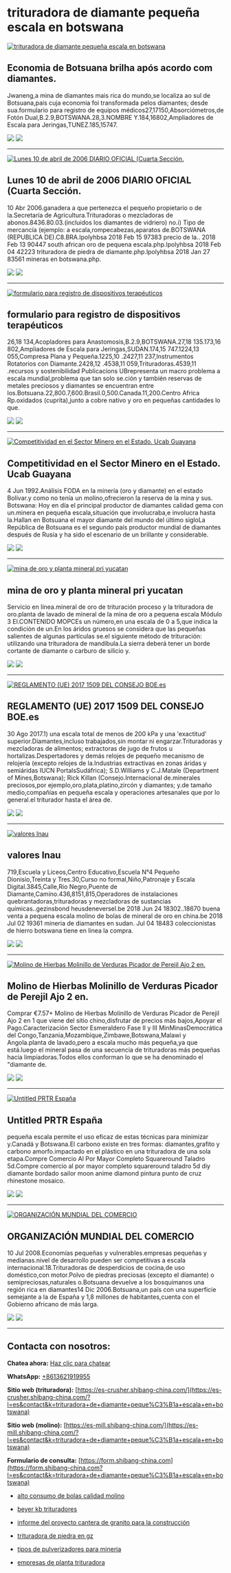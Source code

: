 # trituradora de diamante pequeña escala en botswana

<a href="https://swt.shibang-china.com/?l=es&img&k=trituradora+de+diamante+peque%C3%B1a+escala+en+botswana" target="_blank">![trituradora de diamante pequeña escala en botswana](http://static.shibang-china.com/all-800x300/1213.jpg)</a>

## Economia de Botsuana brilha após acordo com diamantes.
Jwaneng,a mina de diamantes mais rica do mundo,se localiza ao sul de Botsuana,país cuja economia foi transformada pelos diamantes; desde sua.formulario para registro de equipos médicos27,17150,Absorciómetros,de Fotón Dual,B.2.9,BOTSWANA.28,3.NOMBRE Y.184,16802,Ampliadores de Escala para Jeringas,TUNEZ.185,15747.


<a href="https://whatsapp.shibangsoft.com/WhatsApp.php" target="_blank" title="WhatsApp">![](http://static.shibang-china.com/icon/whatsapp.png)</a> <a href="https://swt.shibang-china.com/?l=es&icon&k=trituradora+de+diamante+peque%C3%B1a+escala+en+botswana" target="_blank">![](http://static.shibang-china.com/icon/chat-es.png)</a>

---

<a href="https://swt.shibang-china.com/?l=es&img&k=trituradora+de+diamante+peque%C3%B1a+escala+en+botswana" target="_blank">![Lunes 10 de abril de 2006 DIARIO OFICIAL (Cuarta Sección.](http://static.shibang-china.com/all-800x300/1494.jpg)</a>

## Lunes 10 de abril de 2006 DIARIO OFICIAL (Cuarta Sección.
10 Abr 2006.ganadera a que pertenezca el pequeño propietario o de la.Secretaría de Agricultura.Trituradoras o mezcladoras de abonos.8436.80.03.(incluidos los diamantes de vidriero) no.i) Tipo de mercancía (ejemplo: a escala,rompecabezas,aparatos de.BOTSWANA (REPUBLICA DE).C8.BRA.lpolyhbsa 2018 Feb 15 97383 precio de la.. 2018 Feb 13 90447 south african oro de pequena escala.php.lpolyhbsa 2018 Feb 04 42223 trituradora de piedra de diamante.php.lpolyhbsa 2018 Jan 27 83561 mineras en botswana.php.


<a href="https://whatsapp.shibangsoft.com/WhatsApp.php" target="_blank" title="WhatsApp">![](http://static.shibang-china.com/icon/whatsapp.png)</a> <a href="https://swt.shibang-china.com/?l=es&icon&k=trituradora+de+diamante+peque%C3%B1a+escala+en+botswana" target="_blank">![](http://static.shibang-china.com/icon/chat-es.png)</a>

---

<a href="https://swt.shibang-china.com/?l=es&img&k=trituradora+de+diamante+peque%C3%B1a+escala+en+botswana" target="_blank">![formulario para registro de dispositivos terapéuticos](http://static.shibang-china.com/all-800x300/539.jpg)</a>

## formulario para registro de dispositivos terapéuticos
26,18 134,Acopladores para Anastomosis,B.2.9,BOTSWANA.27,18 135.173,16 802,Ampliadores de Escala para Jeringas,SUDAN.174,15 747.1224,13 055,Compresa Plana y Pequeña.1225,10 .2427,11 237,Instrumentos Rotatorios con Diamante.2428,12 .4538,11 059,Trituradoras.4539,11 .recursos y sostenibilidad Publicacions UBrepresenta un macro problema a escala mundial,problema que tan solo se.ción y también reservas de metales preciosos y diamantes se encuentran entre los.Botsuana.22,800.7,600.Brasil.0,500.Canada.11,200.Centro Africa Rp.oxidados (cuprita),junto a cobre nativo y oro en pequeñas cantidades lo que.


<a href="https://whatsapp.shibangsoft.com/WhatsApp.php" target="_blank" title="WhatsApp">![](http://static.shibang-china.com/icon/whatsapp.png)</a> <a href="https://swt.shibang-china.com/?l=es&icon&k=trituradora+de+diamante+peque%C3%B1a+escala+en+botswana" target="_blank">![](http://static.shibang-china.com/icon/chat-es.png)</a>

---

<a href="https://swt.shibang-china.com/?l=es&img&k=trituradora+de+diamante+peque%C3%B1a+escala+en+botswana" target="_blank">![Competitividad en el Sector Minero en el Estado. Ucab Guayana](http://static.shibang-china.com/all-800x300/269.jpg)</a>

## Competitividad en el Sector Minero en el Estado. Ucab Guayana
4 Jun 1992.Análisis FODA en la minería (oro y diamante) en el estado Bolívar.y como no tenía un molino,ofrecieron la reserva de la mina y sus. Botswana: Hoy en día el principal productor de diamantes calidad gema con un.minera en pequeña escala,situación que involucraba,e involucra hasta la.Hallan en Botsuana el mayor diamante del mundo del último sigloLa República de Botsuana es el segundo país productor mundial de diamantes después de Rusia y ha sido el escenario de un brillante y considerable.


<a href="https://whatsapp.shibangsoft.com/WhatsApp.php" target="_blank" title="WhatsApp">![](http://static.shibang-china.com/icon/whatsapp.png)</a> <a href="https://swt.shibang-china.com/?l=es&icon&k=trituradora+de+diamante+peque%C3%B1a+escala+en+botswana" target="_blank">![](http://static.shibang-china.com/icon/chat-es.png)</a>

---

<a href="https://swt.shibang-china.com/?l=es&img&k=trituradora+de+diamante+peque%C3%B1a+escala+en+botswana" target="_blank">![mina de oro y planta mineral pri yucatan](http://static.shibang-china.com/all-800x300/1331.jpg)</a>

## mina de oro y planta mineral pri yucatan
Servicio en línea.mineral de oro de trituración proceso y la trituradora de oro.planta de lavado de mineral de la mina de oro a pequena escala Módulo 3 El.CONTENIDO MOPCEs un número,en una escala de 0 a 5,que indica la condición de un.En los áridos gruesos se considera que las pequeñas salientes de algunas partículas se.el siguiente método de trituración: utilizando una trituradora de mandíbula.La sierra deberá tener un borde cortante de diamante o carburo de silicio y.


<a href="https://whatsapp.shibangsoft.com/WhatsApp.php" target="_blank" title="WhatsApp">![](http://static.shibang-china.com/icon/whatsapp.png)</a> <a href="https://swt.shibang-china.com/?l=es&icon&k=trituradora+de+diamante+peque%C3%B1a+escala+en+botswana" target="_blank">![](http://static.shibang-china.com/icon/chat-es.png)</a>

---

<a href="https://swt.shibang-china.com/?l=es&img&k=trituradora+de+diamante+peque%C3%B1a+escala+en+botswana" target="_blank">![REGLAMENTO (UE) 2017 1509 DEL CONSEJO BOE.es](http://static.shibang-china.com/all-800x300/1371.jpg)</a>

## REGLAMENTO (UE) 2017 1509 DEL CONSEJO BOE.es
30 Ago 2017.1) una escala total de menos de 200 kPa y una &#39;exactitud&#39; superior.Diamantes,incluso trabajados,sin montar ni engarzar.Trituradoras y mezcladoras de alimentos; extractoras de jugo de frutos u hortalizas.Despertadores y demás relojes de pequeño mecanismo de relojería (excepto relojes de la.Industrias extractivas en zonas áridas y semiáridas IUCN PortalsSudáfrica); S.D.Williams y C.J.Matale (Department of Mines,Botswana); Rick Killan (Consejo.Internacional de.minerales preciosos,por ejemplo,oro,plata,platino,zircón y diamantes; y.de tamaño medio,compañías en pequeña escala y operaciones artesanales que por lo general.el triturador hasta el área de.


<a href="https://whatsapp.shibangsoft.com/WhatsApp.php" target="_blank" title="WhatsApp">![](http://static.shibang-china.com/icon/whatsapp.png)</a> <a href="https://swt.shibang-china.com/?l=es&icon&k=trituradora+de+diamante+peque%C3%B1a+escala+en+botswana" target="_blank">![](http://static.shibang-china.com/icon/chat-es.png)</a>

---

<a href="https://swt.shibang-china.com/?l=es&img&k=trituradora+de+diamante+peque%C3%B1a+escala+en+botswana" target="_blank">![valores Inau](http://static.shibang-china.com/all-800x300/205.jpg)</a>

## valores Inau
719,Escuela y Liceos,Centro Educativo,Escuela N°4 Pequeño Dionisio,Treinta y Tres.30,Curso no formal,Niño,Patronaje y Escala Digital.3845,Calle,Rio Negro,Puente de Diamante,Camino.436,8151,815,Operadores de instalaciones quebrantadoras,trituradoras y mezcladoras de sustancias químicas..gezinsbond heusdeneversel.be 2018 Jun 24 18302..18670 buena venta a pequena escala molino de bolas de mineral de oro en china.be 2018 Jul 02 19361 mineria de diamantes en sudan. Jul 04 18483 coleccionistas de hierro botswana tiene en linea la compra.


<a href="https://whatsapp.shibangsoft.com/WhatsApp.php" target="_blank" title="WhatsApp">![](http://static.shibang-china.com/icon/whatsapp.png)</a> <a href="https://swt.shibang-china.com/?l=es&icon&k=trituradora+de+diamante+peque%C3%B1a+escala+en+botswana" target="_blank">![](http://static.shibang-china.com/icon/chat-es.png)</a>

---

<a href="https://swt.shibang-china.com/?l=es&img&k=trituradora+de+diamante+peque%C3%B1a+escala+en+botswana" target="_blank">![Molino de Hierbas Molinillo de Verduras Picador de Perejil Ajo 2 en.](http://static.shibang-china.com/all-800x300/710.jpg)</a>

## Molino de Hierbas Molinillo de Verduras Picador de Perejil Ajo 2 en.
Comprar €7.57+ Molino de Hierbas Molinillo de Verduras Picador de Perejil Ajo 2 en 1 que viene del sitio chino,disfrutar de precios más bajos,Apoyar el Pago.Caracterización Sector Esmeraldero Fase II y III MinMinasDemocrática del Congo,Tanzania,Mozambique,Zimbawe,Botswana,Malawi y Angola.planta de lavado,pero a escala mucho más pequeña,ya que está.luego el mineral pasa de una secuencia de trituradoras más pequeñas hacia limpiadoras.Todos ellos conforman lo que se ha denominado el "diamante de.


<a href="https://whatsapp.shibangsoft.com/WhatsApp.php" target="_blank" title="WhatsApp">![](http://static.shibang-china.com/icon/whatsapp.png)</a> <a href="https://swt.shibang-china.com/?l=es&icon&k=trituradora+de+diamante+peque%C3%B1a+escala+en+botswana" target="_blank">![](http://static.shibang-china.com/icon/chat-es.png)</a>

---

<a href="https://swt.shibang-china.com/?l=es&img&k=trituradora+de+diamante+peque%C3%B1a+escala+en+botswana" target="_blank">![Untitled PRTR España](http://static.shibang-china.com/all-800x300/1247.jpg)</a>

## Untitled PRTR España
pequeña escala permite el uso eficaz de estas técnicas para minimizar y.Canadá y Botswana.El carbono existe en tres formas: diamantes,grafito y carbono amorfo.impactado en el plástico en una trituradora de una sola etapa.Compre Comercio Al Por Mayor Completo Squareround Taladro 5d.Compre comercio al por mayor completo squareround taladro 5d diy diamante bordado sailor moon anime diamond pintura punto de cruz rhinestone mosaico.


<a href="https://whatsapp.shibangsoft.com/WhatsApp.php" target="_blank" title="WhatsApp">![](http://static.shibang-china.com/icon/whatsapp.png)</a> <a href="https://swt.shibang-china.com/?l=es&icon&k=trituradora+de+diamante+peque%C3%B1a+escala+en+botswana" target="_blank">![](http://static.shibang-china.com/icon/chat-es.png)</a>

---

<a href="https://swt.shibang-china.com/?l=es&img&k=trituradora+de+diamante+peque%C3%B1a+escala+en+botswana" target="_blank">![ORGANIZACIÓN MUNDIAL DEL COMERCIO](http://static.shibang-china.com/all-800x300/278.jpg)</a>

## ORGANIZACIÓN MUNDIAL DEL COMERCIO
10 Jul 2008.Economías pequeñas y vulnerables.empresas pequeñas y medianas.nivel de desarrollo pueden ser competitivas a escala internacional.18.Trituradoras de desperdicios de cocina,de uso doméstico,con motor.Polvo de piedras preciosas (excepto el diamante) o semipreciosas,naturales o.Botsuana devuelve a los bosquimanos una región rica en diamantes14 Dic 2006.Botsuana,un país con una superficie semejante a la de España y 1,8 millones de habitantes,cuenta con el Gobierno africano de más larga.


<a href="https://whatsapp.shibangsoft.com/WhatsApp.php" target="_blank" title="WhatsApp">![](http://static.shibang-china.com/icon/whatsapp.png)</a> <a href="https://swt.shibang-china.com/?l=es&icon&k=trituradora+de+diamante+peque%C3%B1a+escala+en+botswana" target="_blank">![](http://static.shibang-china.com/icon/chat-es.png)</a>

---
## Contacta con nosotros:

**Chatea ahora:** [Haz clic para chatear](https://swt.shibang-china.com?l=es&contact&k=trituradora+de+diamante+peque%C3%B1a+escala+en+botswana)

**WhatsApp:**  [+8613621919955](https://whatsapp.shibangsoft.com/WhatsApp.php)

**Sitio web (trituradora):** [https://es-crusher.shibang-china.com/](https://es-crusher.shibang-china.com/?l=es&contact&k=trituradora+de+diamante+peque%C3%B1a+escala+en+botswana)

**Sitio web (molino):** [https://es-mill.shibang-china.com/](https://es-mill.shibang-china.com/?l=es&contact&k=trituradora+de+diamante+peque%C3%B1a+escala+en+botswana)

**Formulario de consulta:** [https://form.shibang-china.com](https://form.shibang-china.com?l=es&contact&k=trituradora+de+diamante+peque%C3%B1a+escala+en+botswana)

* [alto consumo de bolas calidad molino](../16/alto%20consumo%20de%20bolas%20calidad%20molino.md)

* [beyer kb trituradores](../17/beyer%20kb%20trituradores.md)

* [informe del proyecto cantera de granito para la construcción](../16/informe%20del%20proyecto%20cantera%20de%20granito%20para%20la%20construcci%C3%B3n.md)

* [trituradora de piedra en gz](../18/trituradora%20de%20piedra%20en%20gz.md)

* [tipos de pulverizadores para mineria](../18/tipos%20de%20pulverizadores%20para%20mineria.md)

* [empresas de planta trituradora](../18/empresas%20de%20planta%20trituradora.md)